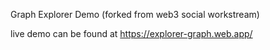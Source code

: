 Graph Explorer Demo (forked from web3 social workstream)

live demo can be found at
https://explorer-graph.web.app/